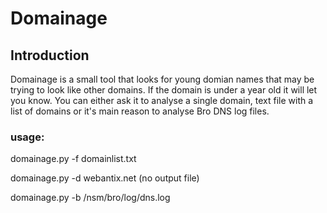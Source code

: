 # Domainage

## Introduction
Domainage is a small tool that looks for young domian names that may be trying to look like other domains. If the domain is under a year old it will let you know. You can either ask it to analyse a single domain, text file with a list of domains or it's main reason to analyse Bro DNS log files.


### usage:

domainage.py -f domainlist.txt

domainage.py -d webantix.net (no output file)

domainage.py -b /nsm/bro/log/dns.log
